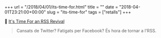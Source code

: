 +++
url = "/2018/04/01/its-time-for.html"
title = ""
date = "2018-04-01T23:21:00+00:00"
slug = "its-time-for"
tags = ["retalls"]
+++

📎 [It's Time For an RSS Revival](https://www.wired.com/story/rss-readers-feedly-inoreader-old-reader/)

> Cansats de Twitter? Fatigats per Facebook? És hora de tornar a l'RSS.

